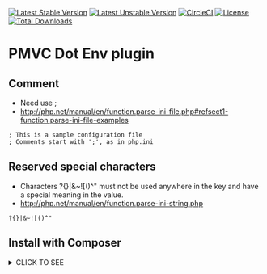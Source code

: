 [![Latest Stable Version](https://poser.pugx.org/pmvc-plugin/dotenv/v/stable)](https://packagist.org/packages/pmvc-plugin/dotenv)
[![Latest Unstable Version](https://poser.pugx.org/pmvc-plugin/dotenv/v/unstable)](https://packagist.org/packages/pmvc-plugin/dotenv)
[![CircleCI](https://circleci.com/gh/pmvc-plugin/dotenv/tree/main.svg?style=svg)](https://circleci.com/gh/pmvc-plugin/dotenv/tree/main)
[![License](https://poser.pugx.org/pmvc-plugin/dotenv/license)](https://packagist.org/packages/pmvc-plugin/dotenv)
[![Total Downloads](https://poser.pugx.org/pmvc-plugin/dotenv/downloads)](https://packagist.org/packages/pmvc-plugin/dotenv)

# PMVC Dot Env plugin

## Comment

-   Need use ;
-   http://php.net/manual/en/function.parse-ini-file.php#refsect1-function.parse-ini-file-examples

```
; This is a sample configuration file
; Comments start with ';', as in php.ini
```

## Reserved special characters

-   Characters ?{}|&~![()^" must not be used anywhere in the key and have a special meaning in the value.
-   http://php.net/manual/en/function.parse-ini-string.php

```
?{}|&~![()^"
```

## Install with Composer

<details><summary>CLICK TO SEE</summary><p>
### 1. Download composer
   * mkdir test_folder
   * curl -sS https://getcomposer.org/installer | php

### 2. Install Use composer.json or use command-line directly

#### 2.1 Install Use composer.json

-   vim composer.json

```
{
    "require": {
        "pmvc-plugin/dotenv": "dev-main"
    }
}
```

-   php composer.phar install

#### 2.2 Or use composer command-line

-   php composer.phar require pmvc-plugin/dotenv

or

-   composer require pmvc-plugin/dotenv

</p></details>
